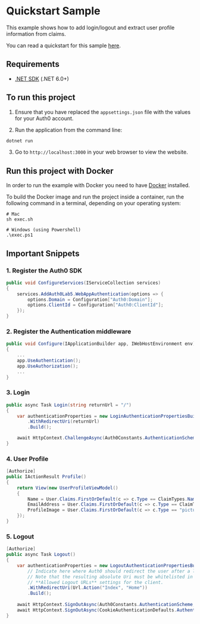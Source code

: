 # Quickstart Sample

This example shows how to add login/logout and extract user profile information from claims.

You can read a quickstart for this sample [here](https://auth0.com/docs/quickstart/Lab5.WebApp/aspnet-core).

## Requirements

- [.NET SDK](https://dotnet.microsoft.com/download) (.NET 6.0+)

## To run this project

1. Ensure that you have replaced the `appsettings.json` file with the values for your Auth0 account.

2. Run the application from the command line:

```bash
dotnet run
```

3. Go to `http://localhost:3000` in your web browser to view the website.

## Run this project with Docker

In order to run the example with Docker you need to have [Docker](https://docker.com/products/docker-desktop) installed.

To build the Docker image and run the project inside a container, run the following command in a terminal, depending on your operating system:

```
# Mac
sh exec.sh

# Windows (using Powershell)
.\exec.ps1
```

## Important Snippets

### 1. Register the Auth0 SDK

```csharp
public void ConfigureServices(IServiceCollection services)
{
    services.AddAuth0Lab5.WebAppAuthentication(options => {
        options.Domain = Configuration["Auth0:Domain"];
        options.ClientId = Configuration["Auth0:ClientId"];
    });
}
```

### 2. Register the Authentication middleware

```csharp
public void Configure(IApplicationBuilder app, IWebHostEnvironment env)
{
    ...
    app.UseAuthentication();
    app.UseAuthorization();
    ...
}
```
### 3. Login

```csharp
public async Task Login(string returnUrl = "/")
{
    var authenticationProperties = new LoginAuthenticationPropertiesBuilder()
        .WithRedirectUri(returnUrl)
        .Build();

    await HttpContext.ChallengeAsync(Auth0Constants.AuthenticationScheme, authenticationProperties);
}

```

### 4. User Profile

```csharp
[Authorize]
public IActionResult Profile()
{
    return View(new UserProfileViewModel()
    {
        Name = User.Claims.FirstOrDefault(c => c.Type == ClaimTypes.Name)?.Value,
        EmailAddress = User.Claims.FirstOrDefault(c => c.Type == ClaimTypes.Email)?.Value,
        ProfileImage = User.Claims.FirstOrDefault(c => c.Type == "picture")?.Value
    });
}
```

### 5. Logout

```csharp
[Authorize]
public async Task Logout()
{
    var authenticationProperties = new LogoutAuthenticationPropertiesBuilder()
        // Indicate here where Auth0 should redirect the user after a logout.
        // Note that the resulting absolute Uri must be whitelisted in the
        // **Allowed Logout URLs** settings for the client.
        .WithRedirectUri(Url.Action("Index", "Home"))
        .Build();
        
    await HttpContext.SignOutAsync(Auth0Constants.AuthenticationScheme, authenticationProperties);
    await HttpContext.SignOutAsync(CookieAuthenticationDefaults.AuthenticationScheme);
}
```
